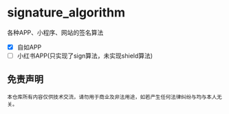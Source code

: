 # signature_algorithm
各种APP、小程序、网站的签名算法


- [x] 自如APP
- [ ] 小红书APP(只实现了sign算法，未实现shield算法)

## 免责声明
    本仓库所有内容仅供技术交流，请勿用于商业及非法用途，如若产生任何法律纠纷与均与本人无关。